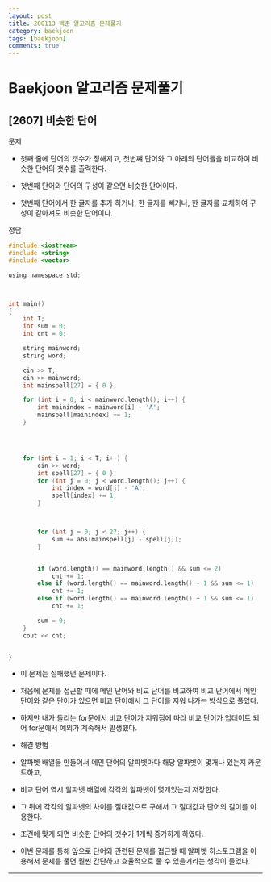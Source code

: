 ```yaml
---
layout: post
title: 200113 백준 알고리즘 문제풀기
category: baekjoon
tags: [baekjoon]
comments: true
---
```


# Baekjoon 알고리즘 문제풀기

## [2607] 비슷한 단어

문제

- 첫째 줄에 단어의 갯수가 정해지고, 첫번쨰 단어와 그 아래의 단어들을 비교하여 비슷한 단어의 갯수를 출력한다.

- 첫번째 단어와 단어의 구성이 같으면 비슷한 단어이다.

- 첫번째 단어에서 한 글자를 추가 하거나, 한 글자를 빼거나, 한 글자를 교체하여 구성이 같아져도 비슷한 단어이다.


정답
```c
#include <iostream>
#include <string>
#include <vector>

using namespace std;



int main()
{
	int T;
	int sum = 0;
	int cnt = 0;

	string mainword;
	string word;

	cin >> T;
	cin >> mainword;
	int mainspell[27] = { 0 };

	for (int i = 0; i < mainword.length(); i++) {
		int mainindex = mainword[i] - 'A';
		mainspell[mainindex] += 1;
	}




	for (int i = 1; i < T; i++) {
		cin >> word;
		int spell[27] = { 0 };
		for (int j = 0; j < word.length(); j++) {
			int index = word[j] - 'A';
			spell[index] += 1;
		}



		for (int j = 0; j < 27; j++) {
			sum += abs(mainspell[j] - spell[j]);
		}


		if (word.length() == mainword.length() && sum <= 2)
			cnt += 1;
		else if (word.length() == mainword.length() - 1 && sum <= 1)
			cnt += 1;
		else if (word.length() == mainword.length() + 1 && sum <= 1)
			cnt += 1;

		sum = 0;
	}
	cout << cnt;


}
```
- 이 문제는 실패했던 문제이다.

- 처음에 문제를 접근할 때에 메인 단어와 비교 단어를 비교하여 비교 단어에서 메인 단어와 같은 단어가 있으면 비교 단어에서 그 단어를 지워 나가는 방식으로 풀었다.

- 하지만 내가 돌리는 for문에서 비교 단어가 지워짐에 따라 비교 단어가 업데이트 되어 for문에서 예외가 계속해서 발생했다.

- 해결 방법

- 알파벳 배열을 만들어서 메인 단어의 알파벳마다 해당 알파벳이 몇개나 있는지 카운트하고,

- 비교 단어 역시 알파벳 배열에 각각의 알파벳이 몇개있는지 저장한다.

- 그 뒤에 각각의 알파벳의 차이를 절대값으로 구해서 그 절대값과 단어의 길이를 이용한다.

- 조건에 맞게 되면 비슷한 단어의 갯수가 1개씩 증가하게 하였다.

- 이번 문제를 통해 앞으로 단어와 관련된 문제를 접근할 때 알파벳 히스토그램을 이용해서 문제를 풀면 훨씬 간단하고 효율적으로 풀 수 있을거라는 생각이 들었다.

---
